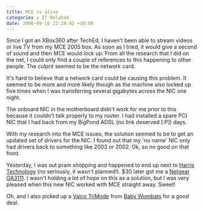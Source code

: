 ```yaml
---
title: MCE is alive
categories : IT Related
date: 2006-09-18 22:19:42 +10:00
---
```


Since I got an XBox360 after TechEd, I haven't been able to stream videos or live TV from my MCE 2005 box. As soon as I tried, it would give a second of sound and then MCE would lock up. From all the research that I did on the net, I could only find a couple of references to this happening to other people. The culprit seemed to be the network card.

It's hard to believe that a network card could be causing this problem. It seemed to be more and more likely though as the machine also locked up five times when I was transferring several gigabytes across the NIC one night.

The onboard NIC in the motherboard didn't work for me prior to this because it couldn't talk properly to my router. I had installed a spare PCI NIC that I had back from my BigPond ADSL (no link deserved [:P]) days.

With my research into the MCE issues, the solution seemed to be to get an updated set of drivers for the NIC. I found out that my 'no name' NIC only had drivers back to something like 2003 or 2002. Ok, so no good on that front.

Yesterday, I was out pram shopping and happened to end up next to [Harris Technology][0] (no seriously, it wasn't planned!). $30 later got me a [Netgear GA3111][1]. I wasn't holding a lot of hope on this as a solution, but I was very pleased when this new NIC worked with MCE straight away. Sweet!

Oh, and I also picked up a [Valco TriMode][2] from [Baby Wombats][3] for a good deal.

[0]: http://www.ht.com.au
[1]: http://www.netgear.com.au/products/prod_details.asp?prodID=233
[2]: http://www.valco.com.au/ProductItem.asp?pid=1&amp;bid=17&amp;sid=575
[3]: http://www.canberrakids.com.au/business/500
